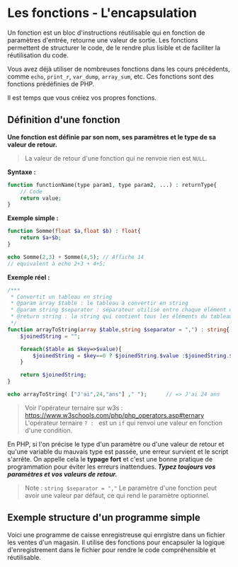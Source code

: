 # Les fonctions - L'encapsulation
Un fonction est un bloc d'instructions réutilisable qui en fonction de paramètres d'entrée, retourne une valeur de sortie. Les fonctions permettent de structurer le code, de le rendre plus lisible et de faciliter la réutilisation du code.

Vous avez déjà utiliser de nombreuses fonctions dans les cours précédents, comme `echo`, `print_r`, `var_dump`, `array_sum`, etc. Ces fonctions sont des fonctions prédéfinies de PHP.

Il est temps que vous créiez vos propres fonctions.

## Définition d'une fonction
**Une fonction est définie par son nom, ses paramètres et le type de sa valeur de retour.**

> La valeur de retour d'une fonction qui ne renvoie rien est `NULL`.

**Syntaxe :**
```php
function functionName(type param1, type param2, ...) : returnType{
    // Code
    return value;
}
```

**Exemple simple :**
```php
function Somme(float $a,float $b) : float{
    return $a+$b;
}

echo Somme(2,3) + Somme(4,5); // Affiche 14
// equivalent à echo 2+3 + 4+5;
```

**Exemple réel :**
```php
/***
 * Convertit un tableau en string
 * @param array $table : le tableau à convertir en string
 * @param string $separator : séparateur utilisé entre chaque élément du tableau, par défaut ","
 * @return string : la string qui contient tous les éléments du tableau.
 */
function arrayToString(array $table,string $separator = ",") : string{
    $joinedString = "";

    foreach($table as $key=>$value){
        $joinedString = $key==0 ? $joinedString.$value :$joinedString.$separator.$value;
    }

    return $joinedString;
}

echo arrayToString( ["J'ai",24,"ans"] ," ");      // => J'ai 24 ans
```
> Voir l'opérateur ternaire sur w3s : https://www.w3schools.com/php/php_operators.asp#ternary
> L'opérateur ternaire `? : ` est un `if`  qui renvoi une valeur en fonction d'une condition.

En PHP, si l'on précise le type d'un paramètre ou d'une valeur de retour et qu'une variable du mauvais type est passée, une erreur survient et le script s'arrête. On appelle cela le **typage fort** et c'est une bonne pratique de programmation pour éviter les erreurs inattendues. ***Typez toujours vos paramètres et vos valeurs de retour.***

> Note : `string $separator = ","`
> Le paramètre d'une fonction peut avoir une valeur par défaut, ce qui rend le paramètre optionnel.

## Exemple structure d'un programme simple

Voici une programme de caisse enregistreuse qui enrgistre dans un fichier les ventes d'un magasin. Il utilise des fonctions pour encapsuler la logique d'enregistrement dans le fichier pour rendre le code compréhensible et réutilisable.

```php

